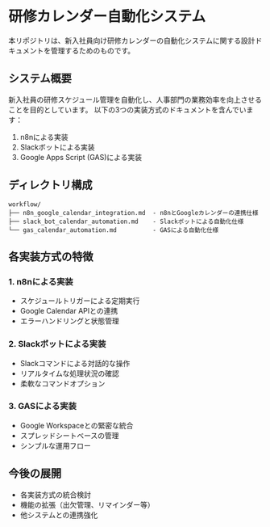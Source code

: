 # 研修カレンダー自動化システム

本リポジトリは、新入社員向け研修カレンダーの自動化システムに関する設計ドキュメントを管理するためのものです。

## システム概要

新入社員の研修スケジュール管理を自動化し、人事部門の業務効率を向上させることを目的としています。
以下の3つの実装方式のドキュメントを含んでいます：

1. n8nによる実装
2. Slackボットによる実装
3. Google Apps Script (GAS)による実装

## ディレクトリ構成

```
workflow/
├── n8n_google_calendar_integration.md  - n8nとGoogleカレンダーの連携仕様
├── slack_bot_calendar_automation.md    - Slackボットによる自動化仕様
└── gas_calendar_automation.md          - GASによる自動化仕様
```

## 各実装方式の特徴

### 1. n8nによる実装
- スケジュールトリガーによる定期実行
- Google Calendar APIとの連携
- エラーハンドリングと状態管理

### 2. Slackボットによる実装
- Slackコマンドによる対話的な操作
- リアルタイムな処理状況の確認
- 柔軟なコマンドオプション

### 3. GASによる実装
- Google Workspaceとの緊密な統合
- スプレッドシートベースの管理
- シンプルな運用フロー

## 今後の展開

- 各実装方式の統合検討
- 機能の拡張（出欠管理、リマインダー等）
- 他システムとの連携強化 